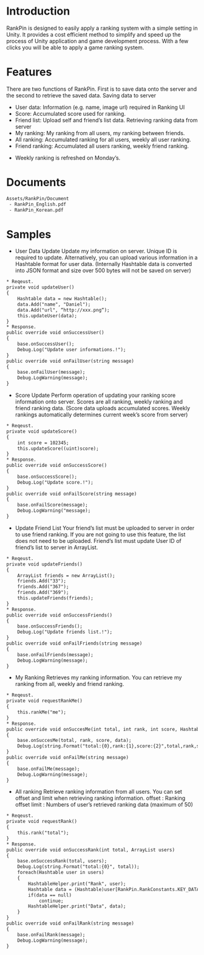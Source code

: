 # Introduction

 RankPin is designed to easily apply a ranking system with a simple setting in Unity. It provides a cost efficient method to simplify and speed up the process of Unity application and game development process. With a few clicks you will be able to apply a game ranking system.


# Features

 There are two functions of RankPin. First is to save data onto the server and the second to retrieve the saved data.
Saving data to server
 - User data: Information (e.g. name, image url) required in Ranking UI
 - Score: Accumulated score used for ranking.
 - Friend list: Upload self and friend’s list data.
Retrieving ranking data from server
 - My ranking: My ranking from all users, my ranking between friends.
 - All ranking: Accumulated ranking for all users, weekly all user ranking.
 - Friend ranking: Accumulated all users ranking, weekly friend ranking.
 * Weekly ranking is refreshed on Monday’s.
 
# Documents
```html
Assets/RankPin/Document
 - RankPin_English.pdf
 - RankPin_Korean.pdf
```

# Samples
- User Data Update
Update my information on server. Unique ID is required to update.
Alternatively, you can upload various information in a Hashtable format for user data.
(Internally Hashtable data is converted into JSON format and size over 500 bytes will not be saved on server)
```html
* Reqeust.
private void updateUser()
{
	Hashtable data = new Hashtable();
	data.Add("name", "Daniel");
	data.Add("url", “http://xxx.png“);
	this.updateUser(data);
}
* Response.
public override void onSuccessUser()
{
	base.onSuccessUser();
	Debug.Log("Update user informations.!");
}
public override void onFailUser(string message)
{
	base.onFailUser(message);
	Debug.LogWarning(message);
}
```
- Score Update
Perform operation of updating your ranking score information onto server.
Scores are all ranking, weekly ranking and friend ranking data.
(Score data uploads accumulated scores. Weekly rankings automatically determines current week’s score from server)
```html
* Reqeust.
private void updateScore()
{
	int score = 102345;
	this.updateScore((uint)score);
}
* Response.
public override void onSuccessScore()
{
	base.onSuccessScore();
	Debug.Log("Update score.!");
}
public override void onFailScore(string message)
{
	base.onFailScore(message);
	Debug.LogWarning("message);
}
```
- Update Friend List
Your friend’s list must be uploaded to server in order to use friend ranking. If you are not going to use this feature, the list does not need to be uploaded.
Friend’s list must update User ID of friend’s list to server in ArrayList.
```html
* Reqeust.
private void updateFriends()
{
	ArrayList friends = new ArrayList();
	friends.Add("33");
	friends.Add("367");
	friends.Add("369");
	this.updateFriends(friends);
}
* Response.
public override void onSuccessFriends()
{
	base.onSuccessFriends();
	Debug.Log("Update friends list.!");
}
public override void onFailFriends(string message)
{
	base.onFailFriends(message);
	Debug.LogWarning(message);
}
```
- My Ranking
Retrieves my ranking information. You can retrieve my ranking from all, weekly and friend ranking.
```html
* Reqeust.
private void requestRankMe()
{
	this.rankMe("me");
}
* Response.
public override void onSuccesMe(int total, int rank, int score, Hashtable data)
{
	base.onSuccesMe(total, rank, score, data);
	Debug.Log(string.Format("total:{0},rank:{1},score:{2}",total,rank,score));
}
public override void onFailMe(string message)
{
	base.onFailMe(message);
	Debug.LogWarning(message);
}
```
- All ranking
Retrieve ranking information from all users.
You can set offset and limit when retrieving ranking information.
offset : Ranking offset
limit : Numbers of user’s retrieved ranking data (maximum of 50)
```html
* Reqeust.
private void requestRank()
{
	this.rank("total");
}
* Response.
public override void onSuccessRank(int total, ArrayList users)
{
	base.onSuccessRank(total, users);
	Debug.Log(string.Format("total:{0}", total));
	foreach(Hashtable user in users)
	{
		HashtableHelper.print("Rank", user);
		Hashtable data = (Hashtable)user[RankPin.RankConstants.KEY_DATA];
		if(data == null)
			continue;
		HashtableHelper.print("Data", data);
	}
}
public override void onFailRank(string message)
{
	base.onFailRank(message);
	Debug.LogWarning(message);
}
```
